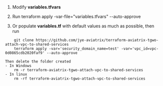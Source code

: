 1. Modify **variables.tfvars**
2. Run
    terraform apply -var-file="variables.tfvars" --auto-approve

3. Or populate **variables.tf** with default values as much as possible, then run
```
    git clone https://github.com/jye-aviatrix/terraform-aviatrix-tgwo-attach-vpc-to-shared-services
    terraform apply -var='security_domain_name=test' -var='vpc_id=vpc-0d0865cdb2020faf9' --auto-approve
```

    Then delete the folder created
    - In Windows
        rm -r terraform-aviatrix-tgwo-attach-vpc-to-shared-services
    - In linux
        rm -rf terraform-aviatrix-tgwo-attach-vpc-to-shared-services